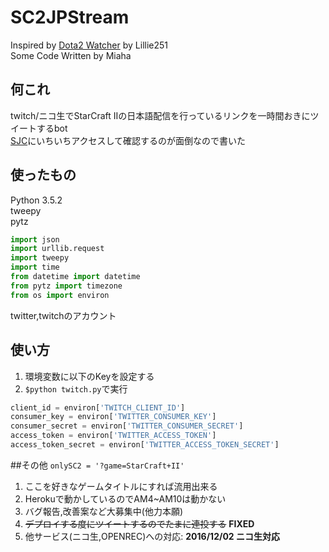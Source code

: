 # SC2JPStream
Inspired by [Dota2 Watcher](https://github.com/Lillie251/Dota2watcher) by Lillie251  
Some Code Written by Miaha  

## 何これ
twitch/ニコ生でStarCraft IIの日本語配信を行っているリンクを一時間おきにツイートするbot  
[SJC](http://starcraft2.jpcommunity.com/sc2/)にいちいちアクセスして確認するのが面倒なので書いた
## 使ったもの
Python 3.5.2  
tweepy  
pytz  

```python
import json
import urllib.request
import tweepy
import time
from datetime import datetime
from pytz import timezone
from os import environ
```   
twitter,twitchのアカウント

## 使い方
1. 環境変数に以下のKeyを設定する  
2. ```$python twitch.py```で実行

```python
client_id = environ['TWITCH_CLIENT_ID']  
consumer_key = environ['TWITTER_CONSUMER_KEY']
consumer_secret = environ['TWITTER_CONSUMER_SECRET']
access_token = environ['TWITTER_ACCESS_TOKEN']
access_token_secret = environ['TWITTER_ACCESS_TOKEN_SECRET']
```

##その他
```onlySC2 = '?game=StarCraft+II'```  
  
1. ここを好きなゲームタイトルにすれば流用出来る  
2. Herokuで動かしているのでAM4~AM10は動かない
3. バグ報告,改善案など大募集中(他力本願)
4. ~~デプロイする度にツイートするのでたまに連投する~~ **FIXED** 
5. 他サービス(ニコ生,OPENREC)への対応:  **2016/12/02 ニコ生対応**
